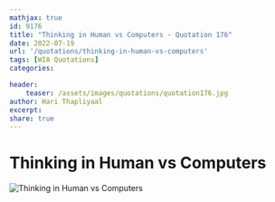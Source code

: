 ```yaml
---
mathjax: true
id: 9176
title: "Thinking in Human vs Computers - Quotation 176"
date: 2022-07-19
url: '/quotations/thinking-in-human-vs-computers'
tags: [WIA Quotations] 
categories: 

header:
    teaser: /assets/images/quotations/quotation176.jpg
author: Hari Thapliyaal 
excerpt:
share: true 
---
```


# Thinking in Human vs Computers

![Thinking in Human vs Computers](/assets/images/quotations/quotation176.jpg)
